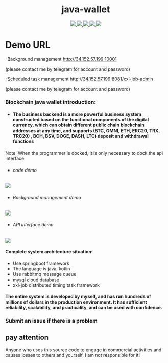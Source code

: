 <h1 align="center">
  java-wallet
</h1>
<p align="center">

  <a href="https://travis-ci.org/galaxyscitech/java-wallet">
    <img src="https://travis-ci.org/galaxyscitech/java-wallet.svg?branch=master">
  </a>

  <a href="https://github.com/galaxyscitech/java-wallet/issues">
    <img src="https://img.shields.io/github/issues/galaxyscitech/java-wallet.svg">
  </a>

  <a href="https://github.com/galaxyscitech/java-wallet/pulls">
    <img src="https://img.shields.io/github/issues-pr/galaxyscitech/java-wallet.svg">
  </a>

  <a href="https://github.com/galaxyscitech/java-wallet/graphs/contributors">
    <img src="https://img.shields.io/github/contributors/galaxyscitech/java-wallet.svg">
  </a>

  <a href="LICENSE">
    <img src="https://img.shields.io/github/license/galaxyscitech/java-wallet.svg">
  </a>

</p>

# Demo URL

-Background management http://34.152.57.199:10001

(please contact me by telegram for account and password)

-Scheduled task management http://34.152.57.199:8081/xxl-job-admin

(please contact me by telegram for account and password)

### Blockchain java wallet introduction:
- #### The business backend is a more powerful business system constructed based on the functional components of the digital currency, which can obtain different public chain blockchain addresses at any time, and supports (BTC, OMNI, ETH, ERC20, TRX, TRC20) , BCH, BSV, DOGE, DASH, LTC) deposit and withdrawal functions
Note: When the programmer is docked, it is only necessary to dock the api interface
- ###### code demo
![](https://i.ibb.co/PD2zRPD/We-Chate0ef7be708d49975ed0d411eb4194a47.png)
- ###### Background management demo
![](https://i.ibb.co/zb8LtyH/test.gif)
- ###### API interface demo
![](https://i.ibb.co/MPbh9Gj/test1.gif)

#### Complete system architecture situation:
- Use springboot framework
- The language is java, kotlin
- Use rabbitmq message queue
- mysql cloud database
- xxl-job distributed timing task framework

#### The entire system is developed by myself, and has run hundreds of millions of dollars in the production environment. It has sufficient reliability, scalability, and practicality, and can be used with confidence.

### Submit an issue if there is a problem

## pay attention
Anyone who uses this source code to engage in commercial activities and causes losses to others and yourself, I am not responsible for it!
